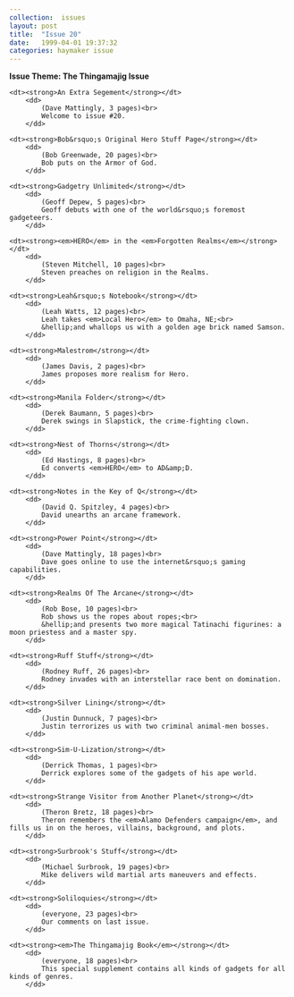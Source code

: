 ```yaml
---
collection:  issues
layout: post
title:  "Issue 20"
date:   1999-04-01 19:37:32
categories: haymaker issue
---
```


<dl>
	<dt class="theme"><strong>Issue Theme: The Thingamajig Issue</theme></strong></dt>

	<dt><strong>An Extra Segement</strong></dt>
		<dd>
		 	(Dave Mattingly, 3 pages)<br>
			Welcome to issue #20.
		</dd>
		
	<dt><strong>Bob&rsquo;s Original Hero Stuff Page</strong></dt>
		<dd>
		 	(Bob Greenwade, 20 pages)<br>
			Bob puts on the Armor of God.
		</dd>

	<dt><strong>Gadgetry Unlimited</strong></dt>
		<dd>
		 	(Geoff Depew, 5 pages)<br>
			Geoff debuts with one of the world&rsquo;s foremost gadgeteers.
		</dd>

	<dt><strong><em>HERO</em> in the <em>Forgotten Realms</em></strong></dt>
		<dd>
		 	(Steven Mitchell, 10 pages)<br>
			Steven preaches on religion in the Realms.
		</dd>
		
	<dt><strong>Leah&rsquo;s Notebook</strong></dt>
		<dd>
		 	(Leah Watts, 12 pages)<br>
			Leah takes <em>Local Hero</em> to Omaha, NE;<br>
			&hellip;and whallops us with a golden age brick named Samson.
		</dd>

	<dt><strong>Malestrom</strong></dt>
		<dd>
		 	(James Davis, 2 pages)<br>
			James proposes more realism for Hero.
		</dd>

	<dt><strong>Manila Folder</strong></dt>
		<dd>
		 	(Derek Baumann, 5 pages)<br>
			Derek swings in Slapstick, the crime-fighting clown.
		</dd>

	<dt><strong>Nest of Thorns</strong></dt>
		<dd>
		 	(Ed Hastings, 8 pages)<br>
			Ed converts <em>HERO</em> to AD&amp;D.
		</dd>

	<dt><strong>Notes in the Key of Q</strong></dt>
		<dd>
		 	(David Q. Spitzley, 4 pages)<br>
			David unearths an arcane framework.
		</dd>

	<dt><strong>Power Point</strong></dt>
		<dd>
		 	(Dave Mattingly, 18 pages)<br>
			Dave goes online to use the internet&rsquo;s gaming capabilities.
		</dd>

	<dt><strong>Realms Of The Arcane</strong></dt>
		<dd>
		 	(Rob Bose, 10 pages)<br>
			Rob shows us the ropes about ropes;<br>
			&hellip;and presents two more magical Tatinachi figurines: a moon priestess and a master spy.
		</dd>
			
	<dt><strong>Ruff Stuff</strong></dt>
		<dd>
		 	(Rodney Ruff, 26 pages)<br>
			Rodney invades with an interstellar race bent on domination.
		</dd>

	<dt><strong>Silver Lining</strong></dt>
		<dd>
		 	(Justin Dunnuck, 7 pages)<br>
			Justin terrorizes us with two criminal animal-men bosses.
		</dd>

	<dt><strong>Sim-U-Lization/strong></dt>
		<dd>
		 	(Derrick Thomas, 1 pages)<br>
			Derrick explores some of the gadgets of his ape world.
		</dd>

	<dt><strong>Strange Visitor from Another Planet</strong></dt>
		<dd>
		 	(Theron Bretz, 18 pages)<br>
			Theron remembers the <em>Alamo Defenders campaign</em>, and fills us in on the heroes, villains, background, and plots.
		</dd>

	<dt><strong>Surbrook's Stuff</strong></dt>
		<dd>
		 	(Michael Surbrook, 19 pages)<br>
			Mike delivers wild martial arts maneuvers and effects.
		</dd>

	<dt><strong>Soliloquies</strong></dt>
		<dd>
		 	(everyone, 23 pages)<br>
			Our comments on last issue.
		</dd>

	<dt><strong><em>The Thingamajig Book</em></strong></dt>
		<dd>
		 	(everyone, 18 pages)<br>
			This special supplement contains all kinds of gadgets for all kinds of genres.
		</dd>
</dl>
